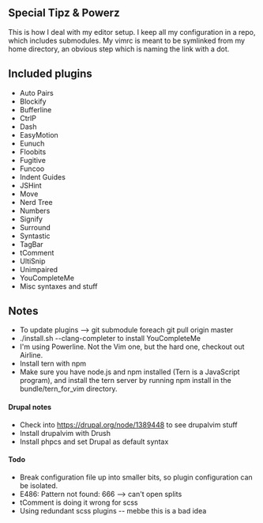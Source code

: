 ## Special Tipz & Powerz
This is how I deal with my editor setup. I keep all my configuration in 
a repo, which includes submodules. My vimrc is meant to be symlinked from my 
home directory, an obvious step which is naming the link with a dot.

## Included plugins
* Auto Pairs
* Blockify
* Bufferline
* CtrlP
* Dash
* EasyMotion
* Eunuch
* Floobits
* Fugitive
* Funcoo
* Indent Guides
* JSHint
* Move
* Nerd Tree
* Numbers
* Signify
* Surround
* Syntastic
* TagBar
* tComment
* UltiSnip
* Unimpaired
* YouCompleteMe
* Misc syntaxes and stuff

## Notes
* To update plugins --> git submodule foreach git pull origin master
* ./install.sh --clang-completer to install YouCompleteMe
* I'm using Powerline. Not the Vim one, but the hard one, checkout out 
  Airline.
* Install tern with npm
* Make sure you have node.js and npm installed (Tern is a JavaScript program), 
  and install the tern server by running npm install in the 
  bundle/tern_for_vim directory.

#### Drupal notes
* Check into https://drupal.org/node/1389448 to see drupalvim stuff
* Install drupalvim with Drush
* Install phpcs and set Drupal as default syntax

#### Todo
* Break configuration file up into smaller bits, so plugin configuration can 
  be isolated.
* E486: Pattern not found: 666 --> can't open splits
* tComment is doing it wrong for scss
* Using redundant scss plugins -- mebbe this is a bad idea

